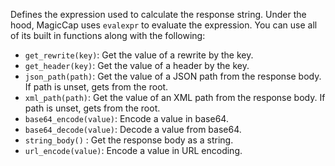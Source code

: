 Defines the expression used to calculate the response string. Under the hood, MagicCap uses `evalexpr` to evaluate the expression. You can use all of its built in functions along with the following:

- `get_rewrite(key)`: Get the value of a rewrite by the key.
- `get_header(key)`: Get the value of a header by the key.
- `json_path(path)`: Get the value of a JSON path from the response body. If path is unset, gets from the root.
- `xml_path(path)`: Get the value of an XML path from the response body. If path is unset, gets from the root.
- `base64_encode(value)`: Encode a value in base64.
- `base64_decode(value)`: Decode a value from base64.
- `string_body()` : Get the response body as a string.
- `url_encode(value)`: Encode a value in URL encoding.
